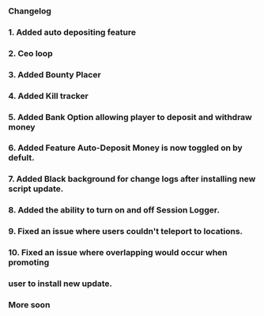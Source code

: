 ### Changelog
### 1. Added auto depositing feature
### 2. Ceo loop
### 3. Added Bounty Placer
### 4. Added Kill tracker
### 5. Added Bank Option allowing player to deposit and withdraw money
### 6. Added Feature Auto-Deposit Money is now toggled on by defult.
### 7. Added Black background for change logs after installing new script update.
### 8. Added the ability to turn on and off Session Logger.
### 9. Fixed an issue where users couldn't teleport to locations.
### 10. Fixed an issue where overlapping would occur when promoting
### user to install new update.  
### More soon
